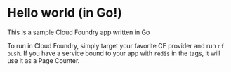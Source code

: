 # Hello world (in Go!)

This is a sample Cloud Foundry app written in Go

To run in Cloud Foundry, simply target your favorite CF provider and run
`cf push`. If you have a service bound to your app with `redis` in the tags,
it will use it as a Page Counter.
